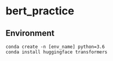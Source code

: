 # bert_practice

## Environment

```
conda create -n [env_name] python=3.6
conda install huggingface transformers
```


